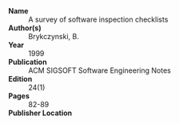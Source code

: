 
<dl>
	<dt><strong>Name</strong></dt>
	<dd>A survey of software inspection checklists</dd>
	<dt><strong>Author(s)</strong></dt>
	<dd>Brykczynski, B.</dd>
	<dt><strong>Year</strong></dt>
	<dd>1999</dd>
	<dt><strong>Publication</strong></dt>
	<dd>ACM SIGSOFT Software Engineering Notes</dd>
	<dt><strong>Edition</strong></dt>
	<dd>24(1)</dd>
	<dt><strong>Pages</strong></dt>
	<dd>82-89</dd>
	<dt><strong>Publisher Location</strong></dt>
	<dd></dd>
</dl>
